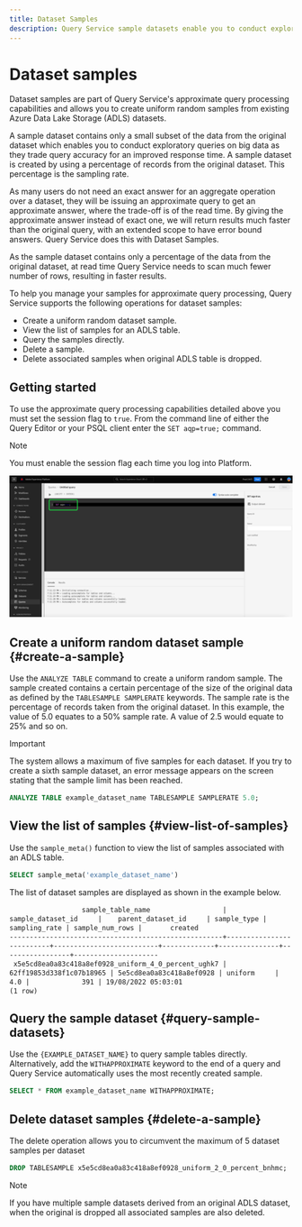 ```yaml
---
title: Dataset Samples 
description: Query Service sample datasets enable you to conduct exploratory queries on big data with greatly reduced processing time at the cost of query accuracy. This guide provides information on how to manage your samples for approximate query processing
---
```

# Dataset samples

Dataset samples are part of Query Service's approximate query processing capabilities and allows you to create uniform random samples from existing Azure Data Lake Storage (ADLS) datasets. 

A sample dataset contains only a small subset of the data from the original dataset which enables you to conduct exploratory queries on big data as they trade query accuracy for an improved response time. A sample dataset is created by using a percentage of records from the original dataset. This percentage is the sampling rate.


As many users do not need an exact answer for an aggregate operation over a dataset, they will be issuing an approximate query to get an approximate answer, where the trade-off is of the read time. By giving the approximate answer instead of exact one, we will return results much faster than the original query, with an extended scope to have error bound answers. Query Service does this with Dataset Samples. 
 
As the sample dataset contains only a percentage of the data from the original dataset, at read time Query Service needs to scan much fewer number of rows, resulting in faster results.

To help you manage your samples for approximate query processing, Query Service supports the following operations for dataset samples:

- Create a uniform random dataset sample.
- View the list of samples for an ADLS table.
- Query the samples directly.
- Delete a sample.
- Delete associated samples when original ADLS table is dropped.

## Getting started

To use the approximate query processing capabilities detailed above you must set the session flag to `true`. From the command line of either the Query Editor or your PSQL client enter the `SET aqp=true;` command.

>[!NOTE]
>
>You must enable the session flag each time you log into Platform.

![The Query Editor with the SET aqp=true; command highlighted.](../images/approximate-query-processing/set-session-flag.png)

## Create a uniform random dataset sample {#create-a-sample}

Use the `ANALYZE TABLE` command to create a uniform random sample. The sample created contains a certain percentage of the size of the original data as defined by the `TABLESAMPLE SAMPLERATE` keywords. The sample rate is the percentage of records taken from the original dataset. In this example, the value of 5.0 equates to a 50% sample rate. A value of 2.5 would equate to 25% and so on.

>[!IMPORTANT]
>
>The system allows a maximum of five samples for each dataset. If you try to create a sixth sample dataset, an error message appears on the screen stating that the sample limit has been reached.

```sql
ANALYZE TABLE example_dataset_name TABLESAMPLE SAMPLERATE 5.0;
```

## View the list of samples {#view-list-of-samples}

Use the `sample_meta()` function to view the list of samples associated with an ADLS table.

```sql
SELECT sample_meta('example_dataset_name')
```

The list of dataset samples are displayed as shown in the example below.

```shell
                  sample_table_name                  |    sample_dataset_id     |    parent_dataset_id     | sample_type | sampling_rate | sample_num_rows |       created      
-----------------------------------------------------+--------------------------+--------------------------+-------------+---------------+-----------------+---------------------
 x5e5cd8ea0a83c418a8ef0928_uniform_4_0_percent_ughk7 | 62ff19853d338f1c07b18965 | 5e5cd8ea0a83c418a8ef0928 | uniform     |           4.0 |             391 | 19/08/2022 05:03:01
(1 row)
```

## Query the sample dataset {#query-sample-datasets}

Use the `{EXAMPLE_DATASET_NAME}` to query sample tables directly. Alternatively, add the `WITHAPPROXIMATE` keyword to the end of a query and Query Service automatically uses the most recently created sample.

```sql
SELECT * FROM example_dataset_name WITHAPPROXIMATE;
```

## Delete dataset samples {#delete-a-sample}

The delete operation allows you to circumvent the maximum of 5 dataset samples per dataset

```sql
DROP TABLESAMPLE x5e5cd8ea0a83c418a8ef0928_uniform_2_0_percent_bnhmc;
```

>[!NOTE]
>
>If you have multiple sample datasets derived from an original ADLS dataset, when the original is dropped all associated samples are also deleted.  
